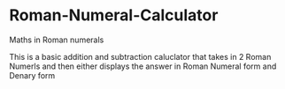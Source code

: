 # Roman-Numeral-Calculator
Maths in Roman numerals

This is a basic addition and subtraction caluclator that takes in 2 Roman Numerls and then either displays the answer in Roman Numeral form and Denary form
